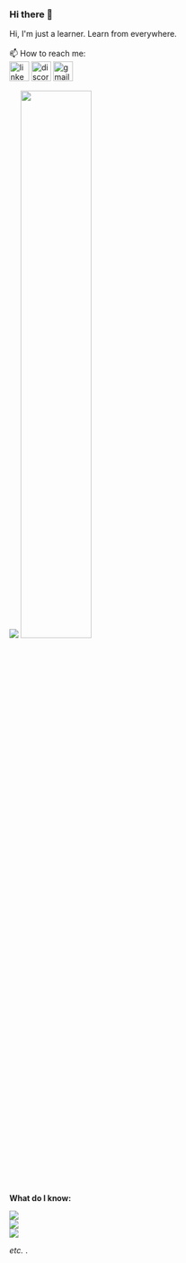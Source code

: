### Hi there 👋
Hi, I'm just a learner. Learn from everywhere.<br><br>
📫 How to reach me:<br>
[<img src="https://img.shields.io/static/v1?message=LinkedIn&logo=linkedin&label=&color=0077B5&logoColor=white&labelColor=&style=for-the-badge" height="35" alt="linkedin logo"/>](https://www.linkedin.com/in/ardian-arvon/)
[<img src="https://dcbadge.limes.pink/api/shield/366448676937138177?theme=default-inverted&compact=true" height="35" alt="discord logo"/>](https://discordapp.com/users/366448676937138177)
[<img src="https://img.shields.io/static/v1?message=Gmail&logo=gmail&label=&color=D14836&logoColor=white&labelColor=&style=for-the-badge" height="35" alt="gmail logo"/>](mailto:ard.arvon@gmail.com)
  
<img src ="https://github-readme-streak-stats.herokuapp.com?user=MrArvon&theme=dracula&hide_border=true&background=FFFFFF00">
<img height="50%" width="auto" src ="https://github-readme-stats.vercel.app/api/top-langs/?username=MrArvon&layout=compact&hide_border=true&theme=dracula&bg_color=00000000&langs_count=6&hide=jupyter%20notebook,tex,css,php&exclude_repo=Pacman-AI">

**What do I know:**  

<p align="left">
  <a href="https://github.com/MrArvon">
    <img src="https://skillicons.dev/icons?i=py,java,cs,js,go,html,css,cpp" />
    <br>
    <img src="https://skillicons.dev/icons?i=spring,angular,fastapi,flask,django,postgres,mysql,mongodb" />
    <br>
    <img src="https://skillicons.dev/icons?i=vscode,git,linux,docker,gcp,postman,rabbitmq,regex" />
  </a>
</p>

*etc.* 
.
